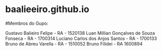 # baalieeiro.github.io

#Membros do Gupo: 

Gustavo Balieiro Felipe - RA - 1520138
Luan Millian Gonçalves de Souza Fonseca - RA - 1700314
Luciano Carlos dos Anjos Santos - RA - 1700133
Bruno de Abreu Varella - RA - 1510052
Bruno Filidei - RA 1600894
